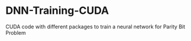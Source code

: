 # DNN-Training-CUDA
CUDA code with different packages to train a neural network for Parity Bit Problem
